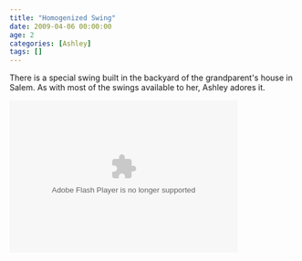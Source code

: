 ```yaml
---
title: "Homogenized Swing"
date: 2009-04-06 00:00:00
age: 2
categories: [Ashley]
tags: []
---
```



 There is a special swing built in the backyard of the grandparent's house in Salem.  As with most of the swings available to her, Ashley adores it. 



<embed height="267" width="400" pluginspage="http://www.macromedia.com/go/getflashplayer" flashvars="host=picasaweb.google.com&amp;hl=en_US&amp;feat=flashalbum&amp;RGB=0x000000&amp;feed=http%3A%2F%2Fpicasaweb.google.com%2Fdata%2Ffeed%2Fapi%2Fuser%2Fwyseguys%2Falbumid%2F5339979860336908641%3Falt%3Drss%26kind%3Dphoto%26authkey%3DGv1sRgCPq8_t6kmODjQA%26hl%3Den_US" src="http://picasaweb.google.com/s/c/bin/slideshow.swf" type="application/x-shockwave-flash" />

